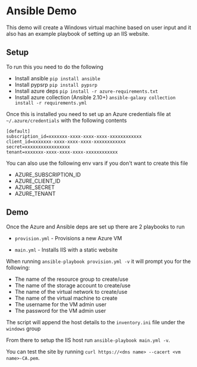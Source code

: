 # Ansible Demo

This demo will create a Windows virtual machine based on user input and it also has an example playbook of setting up an IIS website.

## Setup

To run this you need to do the following

* Install ansible `pip install ansible`
* Install pypsrp `pip install pypsrp`
* Install azure deps `pip install -r azure-requirements.txt`
* Install azure collection (Ansible 2.10+) `ansible-galaxy collection install -r requirements.yml`

Once this is installed you need to set up an Azure credentials file at `~/.azure/credentials` with the following contents

```
[default]
subscription_id=xxxxxxx-xxxx-xxxx-xxxx-xxxxxxxxxxxx
client_id=xxxxxxx-xxxx-xxxx-xxxx-xxxxxxxxxxxx
secret=xxxxxxxxxxxxxxxxx
tenant=xxxxxxx-xxxx-xxxx-xxxx-xxxxxxxxxxxx
```

You can also use the following env vars if you don't want to create this file

* AZURE_SUBSCRIPTION_ID
* AZURE_CLIENT_ID
* AZURE_SECRET
* AZURE_TENANT

## Demo

Once the Azure and Ansible deps are set up there are 2 playbooks to run

* `provision.yml` - Provisions a new Azure VM
- `main.yml` - Installs IIS with a static website

When running `ansible-playbook provision.yml -v` it will prompt you for the following:

* The name of the resource group to create/use
* The name of the storage account to create/use
* The name of the virtual network to create/use
* The name of the virtual machine to create
* The username for the VM admin user
* The password for the VM admin user

The script will append the host details to the `inventory.ini` file under the `windows` group

From there to setup the IIS host run `ansible-playbook main.yml -v`.

You can test the site by running `curl https://<dns name> --cacert <vm name>-CA.pem`.
